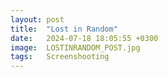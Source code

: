 ```yaml
---
layout: post
title:  "Lost in Random"
date:   2024-07-18 18:05:55 +0300
image:  LOSTINRANDOM_POST.jpg
tags:   Screenshooting
---
```


